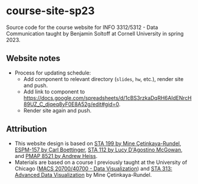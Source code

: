 # course-site-sp23

Source code for the course website for INFO 3312/5312 - Data Communication taught by Benjamin Soltoff at Cornell University in spring 2023.

## Website notes

-   Process for updating schedule:
    -   Add component to relevant directory (`slides`, `hw`, etc.), render site and push.
    -   Add link to component to <https://docs.google.com/spreadsheets/d/1cBS3rzkaDqRH6AIdENrcH89UZ_C_djqeq8yF0E8A52g/edit#gid=0>.
    -   Render site again and push.

## Attribution

-   This website design is based on [STA 199 by Mine Çetinkaya-Rundel](https://sta199-f22-1.github.io/), [ESPM-157 by Carl Boettinger](https://espm-157.carlboettiger.info/), [STA 112 by Lucy D'Agostino McGowan](https://sta-112-f22.github.io/website/), and [PMAP 8521 by Andrew Heiss](https://evalf22.classes.andrewheiss.com/).
-   Materials are based on a course I previously taught at the University of Chicago ([MACS 20700/40700 - Data Visualization](https://uc-dataviz.netlify.app/)) and [STA 313: Advanced Data Visualization](https://vizdata.org/) by Mine Çetinkaya-Rundel.
